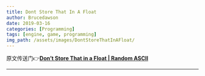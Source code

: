 ```yaml
---
title: Dont Store That In A Float
author: Brucedawson
date: 2019-03-16
categories: [Programming]
tags: [engine, game, programming]
img_path: /assets/images/DontStoreThatInAFloat/
---
```


原文传送门👉[**Don’t Store That in a Float \| Random ASCII**](https://randomascii.wordpress.com/2012/02/13/dont-store-that-in-a-float/)

---

